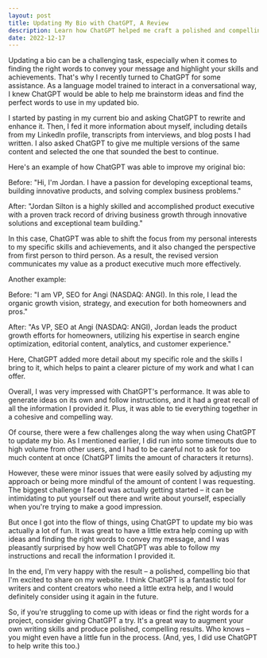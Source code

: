 ```yaml
---
layout: post
title: Updating My Bio with ChatGPT, A Review
description: Learn how ChatGPT helped me craft a polished and compelling bio in this review. Discover how this language model assisted me in effectively showcasing my skills and achievements.
date: 2022-12-17
---
```


Updating a bio can be a challenging task, especially when it comes to finding the right words to convey your message and highlight your skills and achievements. That's why I recently turned to ChatGPT for some assistance. As a language model trained to interact in a conversational way, I knew ChatGPT would be able to help me brainstorm ideas and find the perfect words to use in my updated bio.

I started by pasting in my current bio and asking ChatGPT to rewrite and enhance it. Then, I fed it more information about myself, including details from my LinkedIn profile, transcripts from interviews, and blog posts I had written. I also asked ChatGPT to give me multiple versions of the same content and selected the one that sounded the best to continue.

Here's an example of how ChatGPT was able to improve my original bio:

Before: "Hi, I'm Jordan. I have a passion for developing exceptional teams, building innovative products, and solving complex business problems."

After: "Jordan Silton is a highly skilled and accomplished product executive with a proven track record of driving business growth through innovative solutions and exceptional team building."

In this case, ChatGPT was able to shift the focus from my personal interests to my specific skills and achievements, and it also changed the perspective from first person to third person. As a result, the revised version communicates my value as a product executive much more effectively.

Another example:

Before: "I am VP, SEO for Angi (NASDAQ: ANGI). In this role, I lead the organic growth vision, strategy, and execution for both homeowners and pros."

After: "As VP, SEO at Angi (NASDAQ: ANGI), Jordan leads the product growth efforts for homeowners, utilizing his expertise in search engine optimization, editorial content, analytics, and customer experience."

Here, ChatGPT added more detail about my specific role and the skills I bring to it, which helps to paint a clearer picture of my work and what I can offer.

Overall, I was very impressed with ChatGPT's performance. It was able to generate ideas on its own and follow instructions, and it had a great recall of all the information I provided it. Plus, it was able to tie everything together in a cohesive and compelling way.

Of course, there were a few challenges along the way when using ChatGPT to update my bio. As I mentioned earlier, I did run into some timeouts due to high volume from other users, and I had to be careful not to ask for too much content at once (ChatGPT limits the amount of characters it returns).

However, these were minor issues that were easily solved by adjusting my approach or being more mindful of the amount of content I was requesting. The biggest challenge I faced was actually getting started – it can be intimidating to put yourself out there and write about yourself, especially when you're trying to make a good impression.

But once I got into the flow of things, using ChatGPT to update my bio was actually a lot of fun. It was great to have a little extra help coming up with ideas and finding the right words to convey my message, and I was pleasantly surprised by how well ChatGPT was able to follow my instructions and recall the information I provided it.

In the end, I'm very happy with the result – a polished, compelling bio that I'm excited to share on my website. I think ChatGPT is a fantastic tool for writers and content creators who need a little extra help, and I would definitely consider using it again in the future.

So, if you're struggling to come up with ideas or find the right words for a project, consider giving ChatGPT a try. It's a great way to augment your own writing skills and produce polished, compelling results. Who knows – you might even have a little fun in the process. (And, yes, I did use ChatGPT to help write this too.)
